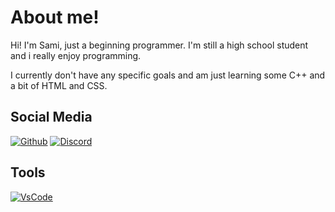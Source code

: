 # About me!
Hi! I'm Sami, just a beginning programmer. I'm still a high school student and i really enjoy programming.

I currently don't have any specific goals and am just learning some C++ and a bit of HTML and CSS.
## Social Media
[![Github](https://img.shields.io/badge/GITHUP-gray?style=for-the-badge&logo=github
)](https://github.com/Sami-desu)
[![Discord](https://img.shields.io/badge/discord-%237289DA.svg?&logo=discord&style=for-the-badge&logoColor=white)](https://discord.com/users/601435057302929456)

## Tools

[![VsCode](https://img.shields.io/badge/VsCode-%230078D7.svg?&logo=git&style=for-the-badge&logoColor=white)](https://code.visualstudio.com/)
